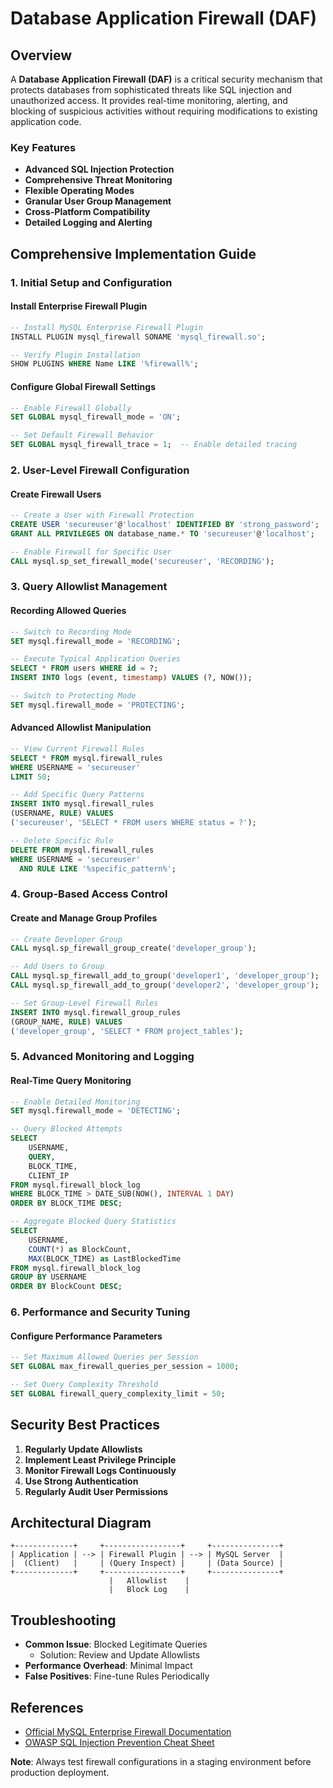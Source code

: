 # Database Application Firewall (DAF)

## Overview

A **Database Application Firewall (DAF)** is a critical security mechanism that protects databases from sophisticated threats like SQL injection and unauthorized access. It provides real-time monitoring, alerting, and blocking of suspicious activities without requiring modifications to existing application code.

### Key Features
- **Advanced SQL Injection Protection**
- **Comprehensive Threat Monitoring**
- **Flexible Operating Modes**
- **Granular User Group Management**
- **Cross-Platform Compatibility**
- **Detailed Logging and Alerting**

## Comprehensive Implementation Guide

### 1. Initial Setup and Configuration

#### Install Enterprise Firewall Plugin
```sql
-- Install MySQL Enterprise Firewall Plugin
INSTALL PLUGIN mysql_firewall SONAME 'mysql_firewall.so';

-- Verify Plugin Installation
SHOW PLUGINS WHERE Name LIKE '%firewall%';
```

#### Configure Global Firewall Settings
```sql
-- Enable Firewall Globally
SET GLOBAL mysql_firewall_mode = 'ON';

-- Set Default Firewall Behavior
SET GLOBAL mysql_firewall_trace = 1;  -- Enable detailed tracing
```

### 2. User-Level Firewall Configuration

#### Create Firewall Users
```sql
-- Create a User with Firewall Protection
CREATE USER 'secureuser'@'localhost' IDENTIFIED BY 'strong_password';
GRANT ALL PRIVILEGES ON database_name.* TO 'secureuser'@'localhost';

-- Enable Firewall for Specific User
CALL mysql.sp_set_firewall_mode('secureuser', 'RECORDING');
```

### 3. Query Allowlist Management

#### Recording Allowed Queries
```sql
-- Switch to Recording Mode
SET mysql.firewall_mode = 'RECORDING';

-- Execute Typical Application Queries
SELECT * FROM users WHERE id = ?;
INSERT INTO logs (event, timestamp) VALUES (?, NOW());

-- Switch to Protecting Mode
SET mysql.firewall_mode = 'PROTECTING';
```

#### Advanced Allowlist Manipulation
```sql
-- View Current Firewall Rules
SELECT * FROM mysql.firewall_rules 
WHERE USERNAME = 'secureuser' 
LIMIT 50;

-- Add Specific Query Patterns
INSERT INTO mysql.firewall_rules 
(USERNAME, RULE) VALUES 
('secureuser', 'SELECT * FROM users WHERE status = ?');

-- Delete Specific Rule
DELETE FROM mysql.firewall_rules 
WHERE USERNAME = 'secureuser' 
  AND RULE LIKE '%specific_pattern%';
```

### 4. Group-Based Access Control

#### Create and Manage Group Profiles
```sql
-- Create Developer Group
CALL mysql.sp_firewall_group_create('developer_group');

-- Add Users to Group
CALL mysql.sp_firewall_add_to_group('developer1', 'developer_group');
CALL mysql.sp_firewall_add_to_group('developer2', 'developer_group');

-- Set Group-Level Firewall Rules
INSERT INTO mysql.firewall_group_rules 
(GROUP_NAME, RULE) VALUES 
('developer_group', 'SELECT * FROM project_tables');
```

### 5. Advanced Monitoring and Logging

#### Real-Time Query Monitoring
```sql
-- Enable Detailed Monitoring
SET mysql.firewall_mode = 'DETECTING';

-- Query Blocked Attempts
SELECT 
    USERNAME, 
    QUERY, 
    BLOCK_TIME, 
    CLIENT_IP
FROM mysql.firewall_block_log
WHERE BLOCK_TIME > DATE_SUB(NOW(), INTERVAL 1 DAY)
ORDER BY BLOCK_TIME DESC;

-- Aggregate Blocked Query Statistics
SELECT 
    USERNAME, 
    COUNT(*) as BlockCount, 
    MAX(BLOCK_TIME) as LastBlockedTime
FROM mysql.firewall_block_log
GROUP BY USERNAME
ORDER BY BlockCount DESC;
```

### 6. Performance and Security Tuning

#### Configure Performance Parameters
```sql
-- Set Maximum Allowed Queries per Session
SET GLOBAL max_firewall_queries_per_session = 1000;

-- Set Query Complexity Threshold
SET GLOBAL firewall_query_complexity_limit = 50;
```

## Security Best Practices

1. **Regularly Update Allowlists**
2. **Implement Least Privilege Principle**
3. **Monitor Firewall Logs Continuously**
4. **Use Strong Authentication**
5. **Regularly Audit User Permissions**

## Architectural Diagram

```plaintext
+-------------+     +-----------------+     +---------------+
| Application | --> | Firewall Plugin | --> | MySQL Server  |
|  (Client)   |     | (Query Inspect) |     | (Data Source) |
+-------------+     +-----------------+     +---------------+
                      |   Allowlist    |
                      |   Block Log    |
```

## Troubleshooting

- **Common Issue**: Blocked Legitimate Queries
  - Solution: Review and Update Allowlists
- **Performance Overhead**: Minimal Impact
- **False Positives**: Fine-tune Rules Periodically

## References
- [Official MySQL Enterprise Firewall Documentation](https://dev.mysql.com/doc/refman/8.0/en/firewall.html)
- [OWASP SQL Injection Prevention Cheat Sheet](https://cheatsheetseries.owasp.org/cheatsheets/SQL_Injection_Prevention_Cheat_Sheet.html)

**Note**: Always test firewall configurations in a staging environment before production deployment.
